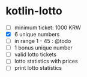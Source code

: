# kotlin-lotto

- [ ] minimum ticket: 1000 KRW
- [x] 6 unique numbers
- [ ] in range 1 - 45 : @todo
- [ ] 1 bonus unique number
- [ ] valid lotto tickets
- [ ] lotto statistics with prices
- [ ] print lotto statistics